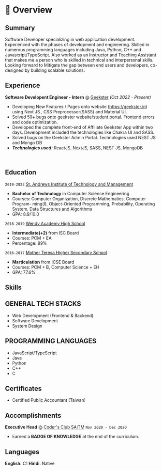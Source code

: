 # 📖 Overview

## Summary

Software Developer specializing in web application development. Experienced with the phases of development and engineering. Skilled in numerous programming languages including Java, Python, C++ and Javascript/TypeScript. Also worked as an Instructor and Teaching Assistant that makes me a person who is skilled in technical and interpersonal skills. Looking forward to Mitigate the gap between end users and developers, co-designed by building scalable solutions.


## Experience

**Software Developent Engineer - Intern** @ [Geekster](https://geekster.in/) _(Oct 2022 - Present)_

- Developing New Features / Pages onto website (https://geekster.in) using Next JS , CSS Preprocessor(SASS) and Material UI.
- Solved 50+ bugs onto geekster website/student portal. Frontend errors and code optimization.
- Developed the complete front-end of Affiliate Geekster App within two days. Development included the technologies like
Chakra UI and SASS.
- Solved bugs on the Geekster Admin Portal. Technologies used NEST JS and Mongo DB
- _**Technologies used:**_ ReactJS, NextJS, SASS, NEST JS, MongoDB

&nbsp;


## Education

`2019-2023` [St. Andrews Institute of Technology and Management](https://saitm.ac.in/)
- **Bachelor of Technology** in Computer Science Engineering
- Courses: Computer Organization, Discrete Mathematics, Computer Program-
ming(I), Object-Oriented Programming, Probability, Operating System, Data Structures and Algorithms
- GPA: 8.9/10.0

`2018-2019` [Wendy Academy High School](https://wendyacademy.com/)
- **Intermediate(+2)** from ISC Board
- Courses: PCM + EA
- Percentage: 89%

`2016–2017` [Mother Teresa Higher Secondary School]()
- **Marticulation** from ICSE Board
- Courses: PCM + B, Computer Science + EH
- GPA: 77.6%

## Skills

## GENERAL TECH STACKS
- Web Development (Frontend & Backend)
- Software Development
- System Design

## PROGRAMMING LANGUAGES
- JavaScript/TypeScript
- Java
- Python
- C++
- C
## Certificates
- Certified Public Accountant (Taiwan)

## Accomplishments
**Executive Head** @ [Coder's Club SAITM]() `Nov 2020 - Dec 2020`
- Earned a **BADGE OF KNOWLEDGE** at the end of the curriculum.

## Languages
**English**: C1
**Hindi**: Native